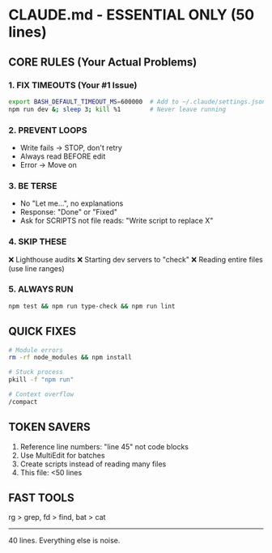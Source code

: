 # CLAUDE.md - ESSENTIAL ONLY (50 lines)

## CORE RULES (Your Actual Problems)

### 1. FIX TIMEOUTS (Your #1 Issue)

```bash
export BASH_DEFAULT_TIMEOUT_MS=600000  # Add to ~/.claude/settings.json
npm run dev &; sleep 3; kill %1        # Never leave running
```

### 2. PREVENT LOOPS

- Write fails → STOP, don't retry
- Always read BEFORE edit
- Error → Move on

### 3. BE TERSE

- No "Let me...", no explanations
- Response: "Done" or "Fixed"
- Ask for SCRIPTS not file reads: "Write script to replace X"

### 4. SKIP THESE

❌ Lighthouse audits
❌ Starting dev servers to "check"
❌ Reading entire files (use line ranges)

### 5. ALWAYS RUN

```bash
npm test && npm run type-check && npm run lint
```

## QUICK FIXES

```bash
# Module errors
rm -rf node_modules && npm install

# Stuck process
pkill -f "npm run"

# Context overflow
/compact
```

## TOKEN SAVERS

1. Reference line numbers: "line 45" not code blocks
2. Use MultiEdit for batches
3. Create scripts instead of reading many files
4. This file: <50 lines

## FAST TOOLS

rg > grep, fd > find, bat > cat

---

40 lines. Everything else is noise.
